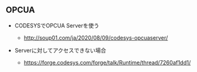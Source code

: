 ## OPCUA

- CODESYSでOPCUA Serverを使う
  - http://soup01.com/ja/2020/08/09/codesys-opcuaserver/

- Serverに対してアクセスできない場合
  - https://forge.codesys.com/forge/talk/Runtime/thread/7260af1dd1/
